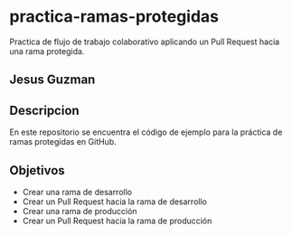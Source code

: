 # practica-ramas-protegidas
Practica de flujo de trabajo colaborativo aplicando un Pull Request hacia una rama protegida. 

## Jesus Guzman

## Descripcion

En este repositorio se encuentra el código de ejemplo para la práctica de ramas protegidas en GitHub.

## Objetivos

* Crear una rama de desarrollo
* Crear un Pull Request hacia la rama de desarrollo
* Crear una rama de producción
* Crear un Pull Request hacia la rama de producción 